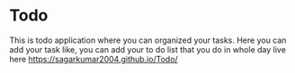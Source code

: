 # Todo
This is todo application where you can organized your tasks. Here you can add your task like, you can add your to do list that you do in whole day
live here https://sagarkumar2004.github.io/Todo/
